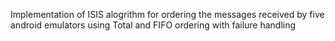 Implementation of ISIS alogrithm for ordering the messages received by five android emulators using Total and FIFO ordering 
with failure handling
